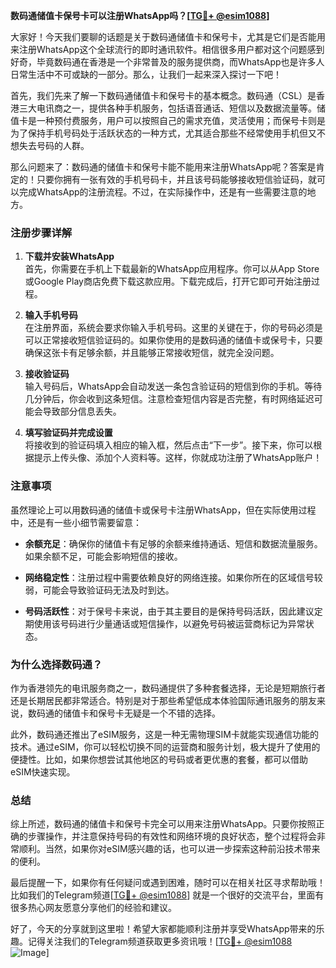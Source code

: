 **数码通储值卡保号卡可以注册WhatsApp吗？[[TG💪+ @esim1088](https://t.me/s/esim1088)]**

大家好！今天我们要聊的话题是关于数码通储值卡和保号卡，尤其是它们是否能用来注册WhatsApp这个全球流行的即时通讯软件。相信很多用户都对这个问题感到好奇，毕竟数码通在香港是一个非常普及的服务提供商，而WhatsApp也是许多人日常生活中不可或缺的一部分。那么，让我们一起来深入探讨一下吧！

首先，我们先来了解一下数码通储值卡和保号卡的基本概念。数码通（CSL）是香港三大电讯商之一，提供各种手机服务，包括语音通话、短信以及数据流量等。储值卡是一种预付费服务，用户可以按照自己的需求充值，灵活使用；而保号卡则是为了保持手机号码处于活跃状态的一种方式，尤其适合那些不经常使用手机但又不想失去号码的人群。

那么问题来了：数码通的储值卡和保号卡能不能用来注册WhatsApp呢？答案是肯定的！只要你拥有一张有效的手机号码卡，并且该号码能够接收短信验证码，就可以完成WhatsApp的注册流程。不过，在实际操作中，还是有一些需要注意的地方。

### 注册步骤详解

1. **下载并安装WhatsApp**  
   首先，你需要在手机上下载最新的WhatsApp应用程序。你可以从App Store或Google Play商店免费下载这款应用。下载完成后，打开它即可开始注册过程。

2. **输入手机号码**  
   在注册界面，系统会要求你输入手机号码。这里的关键在于，你的号码必须是可以正常接收短信验证码的。如果你使用的是数码通的储值卡或保号卡，只要确保这张卡有足够余额，并且能够正常接收短信，就完全没问题。

3. **接收验证码**  
   输入号码后，WhatsApp会自动发送一条包含验证码的短信到你的手机。等待几分钟后，你会收到这条短信。注意检查短信内容是否完整，有时网络延迟可能会导致部分信息丢失。

4. **填写验证码并完成设置**  
   将接收到的验证码填入相应的输入框，然后点击“下一步”。接下来，你可以根据提示上传头像、添加个人资料等。这样，你就成功注册了WhatsApp账户！

### 注意事项

虽然理论上可以用数码通的储值卡或保号卡注册WhatsApp，但在实际使用过程中，还是有一些小细节需要留意：

- **余额充足**：确保你的储值卡有足够的余额来维持通话、短信和数据流量服务。如果余额不足，可能会影响短信的接收。
  
- **网络稳定性**：注册过程中需要依赖良好的网络连接。如果你所在的区域信号较弱，可能会导致验证码无法及时到达。

- **号码活跃性**：对于保号卡来说，由于其主要目的是保持号码活跃，因此建议定期使用该号码进行少量通话或短信操作，以避免号码被运营商标记为异常状态。

### 为什么选择数码通？

作为香港领先的电讯服务商之一，数码通提供了多种套餐选择，无论是短期旅行者还是长期居民都非常适合。特别是对于那些希望低成本体验国际通讯服务的朋友来说，数码通的储值卡和保号卡无疑是一个不错的选择。

此外，数码通还推出了eSIM服务，这是一种无需物理SIM卡就能实现通信功能的技术。通过eSIM，你可以轻松切换不同的运营商和服务计划，极大提升了使用的便捷性。比如，如果你想尝试其他地区的号码或者更优惠的套餐，都可以借助eSIM快速实现。

### 总结

综上所述，数码通的储值卡和保号卡完全可以用来注册WhatsApp。只要你按照正确的步骤操作，并注意保持号码的有效性和网络环境的良好状态，整个过程将会非常顺利。当然，如果你对eSIM感兴趣的话，也可以进一步探索这种前沿技术带来的便利。

最后提醒一下，如果你有任何疑问或遇到困难，随时可以在相关社区寻求帮助哦！比如我们的Telegram频道[[TG💪+ @esim1088](https://t.me/s/esim1088)] 就是一个很好的交流平台，里面有很多热心网友愿意分享他们的经验和建议。

好了，今天的分享就到这里啦！希望大家都能顺利注册并享受WhatsApp带来的乐趣。记得关注我们的Telegram频道获取更多资讯哦！[[TG💪+ @esim1088](https://t.me/s/esim1088) ![Image](https://i.postimg.cc/4NQfJmqS/Snipaste-2025-05-13-00-14-12.png)]